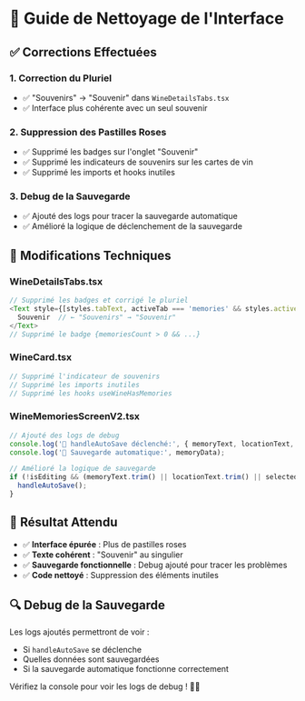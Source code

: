 # 🧹 Guide de Nettoyage de l'Interface

## ✅ **Corrections Effectuées**

### **1. Correction du Pluriel**
- ✅ "Souvenirs" → "Souvenir" dans `WineDetailsTabs.tsx`
- ✅ Interface plus cohérente avec un seul souvenir

### **2. Suppression des Pastilles Roses**
- ✅ Supprimé les badges sur l'onglet "Souvenir"
- ✅ Supprimé les indicateurs de souvenirs sur les cartes de vin
- ✅ Supprimé les imports et hooks inutiles

### **3. Debug de la Sauvegarde**
- ✅ Ajouté des logs pour tracer la sauvegarde automatique
- ✅ Amélioré la logique de déclenchement de la sauvegarde

## 🔧 **Modifications Techniques**

### **WineDetailsTabs.tsx**
```typescript
// Supprimé les badges et corrigé le pluriel
<Text style={[styles.tabText, activeTab === 'memories' && styles.activeTabText]}>
  Souvenir  // ← "Souvenirs" → "Souvenir"
</Text>
// Supprimé le badge {memoriesCount > 0 && ...}
```

### **WineCard.tsx**
```typescript
// Supprimé l'indicateur de souvenirs
// Supprimé les imports inutiles
// Supprimé les hooks useWineHasMemories
```

### **WineMemoriesScreenV2.tsx**
```typescript
// Ajouté des logs de debug
console.log('🔄 handleAutoSave déclenché:', { memoryText, locationText, selectedFriends, photoUrls, isEditing });
console.log('💾 Sauvegarde automatique:', memoryData);

// Amélioré la logique de sauvegarde
if (!isEditing && (memoryText.trim() || locationText.trim() || selectedFriends.length > 0 || photoUrls.length > 0)) {
  handleAutoSave();
}
```

## 🎯 **Résultat Attendu**

- ✅ **Interface épurée** : Plus de pastilles roses
- ✅ **Texte cohérent** : "Souvenir" au singulier
- ✅ **Sauvegarde fonctionnelle** : Debug ajouté pour tracer les problèmes
- ✅ **Code nettoyé** : Suppression des éléments inutiles

## 🔍 **Debug de la Sauvegarde**

Les logs ajoutés permettront de voir :
- Si `handleAutoSave` se déclenche
- Quelles données sont sauvegardées
- Si la sauvegarde automatique fonctionne correctement

Vérifiez la console pour voir les logs de debug ! 🍷✨



